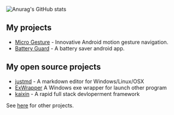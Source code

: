 ![Anurag's GitHub stats](https://github-readme-stats.vercel.app/api?username=x1y9)

## My projects
* [Micro Gesture](https://play.google.com/store/apps/details?id=me.i38.gesture) - Innovative Android motion gesture navigation.
* [Battery Guard](https://play.google.com/store/apps/details?id=com.x1y9.battery) - A battery saver android app.

## My open source projects
* [justmd](https://github.com/x1y9/justmd/) - A markdown editor for Windows/Linux/OSX
* [ExWrapper](https://github.com/x1y9/ExWrapper) A Windows exe wrapper for launch other program
* [kaixin](https://github.com/x1y9/kaixin) - A rapid full stack devloperment framework

See [here](https://x1y9.com) for other projects.
